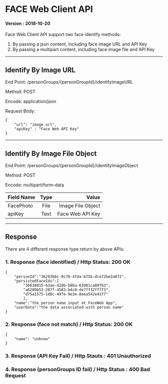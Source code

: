 # FACE Web Client API 
#### Version : 2018-10-20
Face Web Client API support two face identify methods:
1. By passing a json content, including face image URL and API Key
1. By passing a multipart content, including face image file and API Key

---
## Identify By Image URL
End Point: /personGroups/{personGroupId}/identifyImageURL

Method: POST

Encode: application/json

Request Body:

    {
        "url": "image url",
        "apiKey" : "Face Web API Key"
    }

---

## Identify By Image File Object
End Point: /personGroups/{personGroupId}/identifyImageObject

Method: POST

Encode: multipart/form-data


| Field Name |   Type   |     Value         |
|------------|:--------:|------------------:|
| FacePhoto  |  File    | Image File Object |
| apiKey     |  Text    | Face Web API Key  |

---
## Response
There are 4 different response type return by above APIs:

### 1. Response (face identified) / Http Status: 200 OK

    {
        "personId":"36293b6c-9c70-4fda-b75b-dce72be2a072",
        "persistedFaceIds":[
            "36638015-63ae-42db-b8ba-63981ca89f63",
            "a6280b53-207f-4583-b4c0-de7ff32ff7f3",
            "d75a1575-1d8c-49fe-9e3e-8eea542e41f7"
            ],
        "name":"the person name input at FaceWeb App",
        "userData":"the data associated with person name"
    }
### 2. Response (face not match) / Http Status: 200 OK

    {
        "name": "unknow"
    }

### 3. Response (API Key Fail) / Http Stauts : 401 Unauthorized

### 4. Response (personGroups ID fail) / Http Status : 400 Bad Request